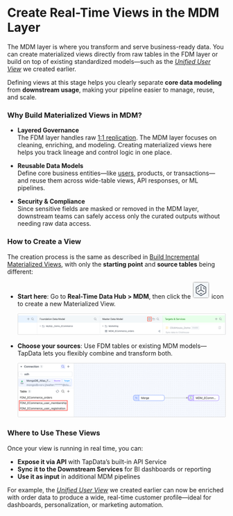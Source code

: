 # Create Real-Time Views in the MDM Layer

The MDM layer is where you transform and serve business-ready data. You can create materialized views directly from raw tables in the FDM layer or build on top of existing standardized models—such as the *[Unified User View](prepare-and-transform.md)* we created earlier.

Defining views at this stage helps you clearly separate **core data modeling** from **downstream usage**, making your pipeline easier to manage, reuse, and scale.

### Why Build Materialized Views in MDM?

- **Layered Governance**  
  The FDM layer handles raw [1:1 replication](../fdm-layer/replicate-data.md). The MDM layer focuses on cleaning, enriching, and modeling. Creating materialized views here helps you track lineage and control logic in one place.

- **Reusable Data Models**  
  Define core business entities—like [users](prepare-and-transform.md), products, or transactions—and reuse them across wide-table views, API responses, or ML pipelines.

- **Security & Compliance**  
  Since sensitive fields are masked or removed in the MDM layer, downstream teams can safely access only the curated outputs without needing raw data access.

### How to Create a View

The creation process is the same as described in [Build Incremental Materialized Views](../../design-incremental-views/create-views/using-data-pipeline-ui.md), with only the **starting point** and **source tables** being different:

- **Start here**: Go to **Real-Time Data Hub > MDM**, then click the ![Create Task](../../images/build_mv_in_mdm.png) icon to create a new Materialized View.

  ![Create Transformation Task](../../images/create_transformation_task_mdm.png)

- **Choose your sources**: Use FDM tables or existing MDM models—TapData lets you flexibly combine and transform both.

  ![Select Tables From FMD](../../images/select_tables_from_fdm.png)

### Where to Use These Views

Once your view is running in real time, you can:

- **Expose it via API** with TapData’s built-in API Service
- **Sync it to the Downstream Services** for BI dashboards or reporting
- **Use it as input** in additional MDM pipelines

For example, the *[Unified User View](prepare-and-transform.md)* we created earlier can now be enriched with order data to produce a wide, real-time customer profile—ideal for dashboards, personalization, or marketing automation.
